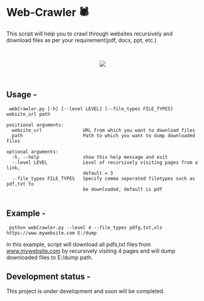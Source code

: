 # Web-Crawler 🕷️
This script will help you to crawl through websites recursively and download files as per your requirement(pdf, docx, ppt, etc.)

<br/>

<p align="center">
  <img src="../assets/jack.jpg?raw=true"></img>
</p>
<br/>

## Usage -  
```
 webCrawler.py [-h] [--level LEVEL] [--file_types FILE_TYPES] website_url path
```
```
positional arguments:
  website_url               URL from which you want to download files
  path                      Path to which you want to dump downloaded files

optional arguments:
  -h, --help                show this help message and exit
  --level LEVEL             Level of recursively visiting pages from a link,
                            default = 3
  --file_types FILE_TYPES   Specify comma seperated filetypes such as pdf,txt to
                            be downloaded, default is pdf
                        

```

## Example -
```
 python webCrawler.py --level 4 --file_types pdfg,txt,xls https://www.mywebsite.com E:/dump
```
In this example, script will download all pdfs,txt files from www.mywebsite.com by recursively visiting 4 pages and will dump downloaded files to E:/dump path.

## Development status -
This project is under development and soon will be completed.